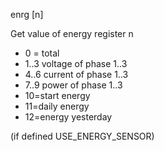 <span style='color:var(--vscode-symbolIcon-methodForeground);'>enrg</span> [<span style='color:var(--vscode-symbolIcon-variableForeground);'>n</span>] 

Get value of energy register n 
- 0 = total
- 1..3 voltage of phase 1..3
- 4..6 current of phase 1..3
- 7..9 power of phase 1..3
- 10=start energy
- 11=daily energy
- 12=energy yesterday 

(if defined USE_ENERGY_SENSOR)
